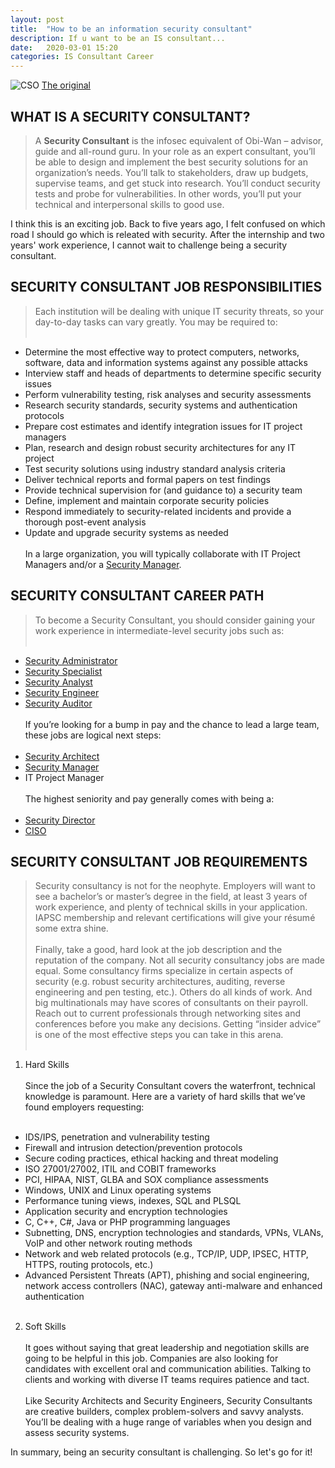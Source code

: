 ```yaml
---
layout: post
title:  "How to be an information security consultant"
description: If u want to be an IS consultant...
date:   2020-03-01 15:20 
categories: IS Consultant Career
---
```

![CSO](2048li.github.io/mysources/cso.png "CSO")
[The original](https://www.cyberdegrees.org/jobs/security-consultant/)

## WHAT IS A SECURITY CONSULTANT?

>A **Security Consultant** is the infosec equivalent of Obi-Wan – advisor, guide and all-round guru. In your role as an expert consultant, you’ll be able to design and implement the best security solutions for an organization’s needs. You’ll talk to stakeholders, draw up budgets, supervise teams, and get stuck into research. You’ll conduct security tests and probe for vulnerabilities. In other words, you’ll put your technical and interpersonal skills to good use.

I think this is an exciting job. Back to five years ago, I felt confused on which road I should go which is releated with security. After the internship and two years' work experience, I cannot wait to challenge being a security consultant.

## SECURITY CONSULTANT JOB RESPONSIBILITIES

>Each institution will be dealing with unique IT security threats, so your day-to-day tasks can vary greatly. You may be required to: <br><br>
- Determine the most effective way to protect computers, networks, software, data and information systems against any possible attacks<br>
- Interview staff and heads of departments to determine specific security issues<br>
- Perform vulnerability testing, risk analyses and security assessments<br>
- Research security standards, security systems and authentication protocols<br>
- Prepare cost estimates and identify integration issues for IT project managers<br>
- Plan, research and design robust security architectures for any IT project<br>
- Test security solutions using industry standard analysis criteria<br>
- Deliver technical reports and formal papers on test findings<br>
- Provide technical supervision for (and guidance to) a security team<br>
- Define, implement and maintain corporate security policies<br>
- Respond immediately to security-related incidents and provide a thorough post-event analysis<br>
- Update and upgrade security systems as needed<br><br>
In a large organization, you will typically collaborate with IT Project Managers and/or a [Security Manager](https://www.cyberdegrees.org/jobs/security-manager/).

## SECURITY CONSULTANT CAREER PATH
>To become a Security Consultant, you should consider gaining your work experience in intermediate-level security jobs such as:<br><br>
- [Security Administrator](https://www.cyberdegrees.org/jobs/security-administrator/)<br>
- [Security Specialist](https://www.cyberdegrees.org/jobs/security-specialist/)<br>
- [Security Analyst](https://www.cyberdegrees.org/jobs/security-analyst/)<br>
- [Security Engineer](https://www.cyberdegrees.org/jobs/security-engineer/)<br>
- [Security Auditor](https://www.cyberdegrees.org/jobs/security-auditor/)<br><br>
If you’re looking for a bump in pay and the chance to lead a large team, these jobs are logical next steps:<br><br>
- [Security Architect](https://www.cyberdegrees.org/jobs/security-architect/)<br>
- [Security Manager](https://www.cyberdegrees.org/jobs/security-manager/)<br>
- IT Project Manager<br><br>
The highest seniority and pay generally comes with being a:<br><br>
- [Security Director](https://www.cyberdegrees.org/jobs/security-director/)<br>
- [CISO](https://www.cyberdegrees.org/jobs/chief-information-security-officer-ciso/)<br>

## SECURITY CONSULTANT JOB REQUIREMENTS
>Security consultancy is not for the neophyte. Employers will want to see a bachelor’s or master’s degree in the field, at least 3 years of work experience, and plenty of technical skills in your application. IAPSC membership and relevant certifications will give your résumé some extra shine.<br><br>
Finally, take a good, hard look at the job description and the reputation of the company. Not all security consultancy jobs are made equal. Some consultancy firms specialize in certain aspects of security (e.g. robust security architectures, auditing, reverse engineering and pen testing, etc.). Others do all kinds of work. And big multinationals may have scores of consultants on their payroll. Reach out to current professionals through networking sites and conferences before you make any decisions. Getting “insider advice” is one of the most effective steps you can take in this arena.<br><br>
1. Hard Skills<br><br>
Since the job of a Security Consultant covers the waterfront, technical knowledge is paramount. Here are a variety of hard skills that we’ve found employers requesting:<br><br>
- IDS/IPS, penetration and vulnerability testing<br>
- Firewall and intrusion detection/prevention protocols<br>
- Secure coding practices, ethical hacking and threat modeling<br>
- ISO 27001/27002, ITIL and COBIT frameworks<br>
- PCI, HIPAA, NIST, GLBA and SOX compliance assessments<br>
- Windows, UNIX and Linux operating systems<br>
- Performance tuning views, indexes, SQL and PLSQL<br>
- Application security and encryption technologies<br>
- C, C++, C#, Java or PHP programming languages<br>
- Subnetting, DNS, encryption technologies and standards, VPNs, VLANs, VoIP and other network routing methods<br>
- Network and web related protocols (e.g., TCP/IP, UDP, IPSEC, HTTP, HTTPS, routing protocols, etc.)<br>
- Advanced Persistent Threats (APT), phishing and social engineering, network access controllers (NAC), gateway anti-malware and enhanced authentication<br><br>
2. Soft Skills<br><br>
It goes without saying that great leadership and negotiation skills are going to be helpful in this job. Companies are also looking for candidates with excellent oral and communication abilities. Talking to clients and working with diverse IT teams requires patience and tact.<br><br>
Like Security Architects and Security Engineers, Security Consultants are creative builders, complex problem-solvers and savvy analysts. You’ll be dealing with a huge range of variables when you design and assess security systems.

In summary, being an security consultant is challenging. So let's go for it!